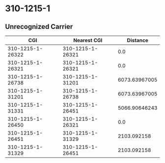 # 310-1215-1
## Unrecognized Carrier


| CGI | Nearest CGI | Distance |
|-----|-------------|----------|
| 310-1215-1-26322 | 310-1215-1-26321 | 0.0 |
| 310-1215-1-26321 | 310-1215-1-26321 | 0.0 |
| 310-1215-1-26738 | 310-1215-1-31201 | 6073.63967005 |
| 310-1215-1-31201 | 310-1215-1-26738 | 6073.63967005 |
| 310-1215-1-31331 | 310-1215-1-26451 | 5066.90646243 |
| 310-1215-1-26450 | 310-1215-1-26321 | 0.0 |
| 310-1215-1-26451 | 310-1215-1-31329 | 2103.092158 |
| 310-1215-1-31329 | 310-1215-1-26451 | 2103.092158 |
